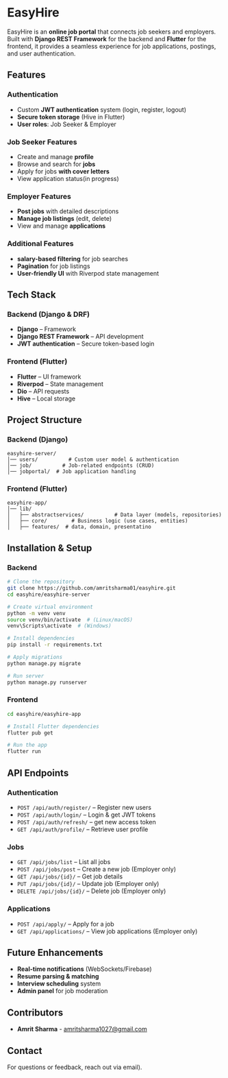 # EasyHire

EasyHire is an **online job portal** that connects job seekers and employers. Built with **Django REST Framework** for the backend and **Flutter** for the frontend, it provides a seamless experience for job applications, postings, and user authentication.

## Features

### Authentication
- Custom **JWT authentication** system (login, register, logout)
- **Secure token storage** (Hive in Flutter)
- **User roles**: Job Seeker & Employer

### Job Seeker Features
- Create and manage **profile**
- Browse and search for **jobs**
- Apply for jobs **with cover letters**
- View application status(in progress)

### Employer Features
- **Post jobs** with detailed descriptions
- **Manage job listings** (edit, delete)
- View and manage **applications**

### Additional Features
- **salary-based filtering** for job searches
- **Pagination** for job listings
- **User-friendly UI** with Riverpod state management

## Tech Stack

### Backend (Django & DRF)
- **Django** – Framework
- **Django REST Framework** – API development
- **JWT authentication** – Secure token-based login

### Frontend (Flutter)
- **Flutter** – UI framework
- **Riverpod** – State management
- **Dio** – API requests
- **Hive** – Local storage

## Project Structure

### Backend (Django)
```
easyhire-server/
│── users/          # Custom user model & authentication
│── job/          # Job-related endpoints (CRUD)
│── jobportal/  # Job application handling
```

### Frontend (Flutter)
```
easyhire-app/
│── lib/
│   ├── abstractservices/          # Data layer (models, repositories)
│   ├── core/        # Business logic (use cases, entities)
│   ├── features/  # data, domain, presentatino
```

## Installation & Setup

### Backend
```sh
# Clone the repository
git clone https://github.com/amritsharma01/easyhire.git
cd easyhire/easyhire-server

# Create virtual environment
python -m venv venv
source venv/bin/activate  # (Linux/macOS)
venv\Scripts\activate  # (Windows)

# Install dependencies
pip install -r requirements.txt

# Apply migrations
python manage.py migrate

# Run server
python manage.py runserver
```

### Frontend
```sh
cd easyhire/easyhire-app

# Install Flutter dependencies
flutter pub get

# Run the app
flutter run
```

## API Endpoints

### Authentication
- `POST /api/auth/register/` – Register new users
- `POST /api/auth/login/` – Login & get JWT tokens
- `POST /api/auth/refresh/` – get new access token
- `GET /api/auth/profile/` – Retrieve user profile

### Jobs
- `GET /api/jobs/list` – List all jobs
- `POST /api/jobs/post` – Create a new job (Employer only)
- `GET /api/jobs/{id}/` – Get job details
- `PUT /api/jobs/{id}/` – Update job (Employer only)
- `DELETE /api/jobs/{id}/` – Delete job (Employer only)

### Applications
- `POST /api/apply/` – Apply for a job
- `GET /api/applications/` – View job applications (Employer only)

## Future Enhancements
- **Real-time notifications** (WebSockets/Firebase)
- **Resume parsing & matching**
- **Interview scheduling** system
- **Admin panel** for job moderation


## Contributors
- **Amrit Sharma** - [amritsharma1027@gmail.com](mailto:amritsharma1027@gmail.com)

## Contact
For questions or feedback, reach out via email).
